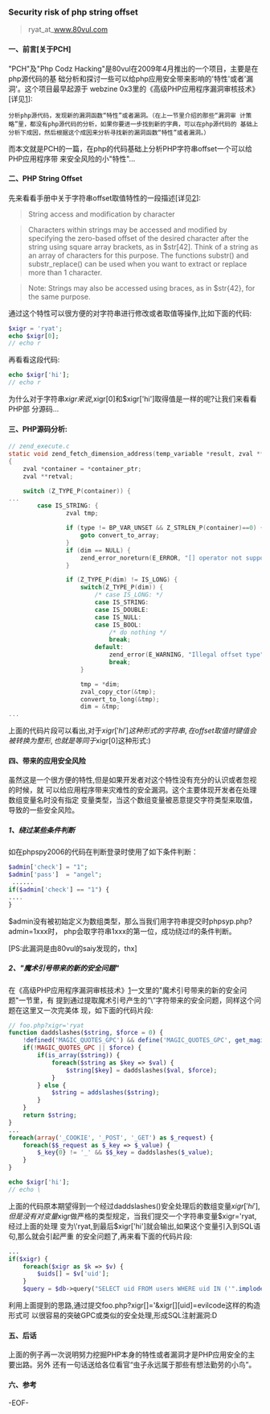 ### Security risk of php string offset
> ryat_at_www.80vul.com

#### 一、前言[关于PCH]

"PCH"及"Php Codz Hacking"是80vul在2009年4月推出的一个项目，主要是在php源代码的基
础分析和探讨一些可以给php应用安全带来影响的'特性'或者'漏洞'。这个项目最早起源于
webzine 0x3里的《高级PHP应用程序漏洞审核技术》[详见[1]]:

`分析php源代码，发现新的漏洞函数“特性”或者漏洞。（在上一节里介绍的那些“漏洞审
计策略”里，都没有php源代码的分析，如果你要进一步找到新的字典，可以在php源代码的
基础上分析下成因，然后根据这个成因来分析寻找新的漏洞函数“特性”或者漏洞。）`

而本文就是PCH的一篇，在php的代码基础上分析PHP字符串offset一个可以给PHP应用程序带
来安全风险的小"特性"...

#### 二、PHP String Offset

先来看看手册中关于字符串offset取值特性的一段描述[详见[2]]:

> String access and modification by character

> Characters within strings may be accessed and modified by specifying the 
zero-based offset of the desired character after the string using square array 
brackets, as in $str[42]. Think of a string as an array of characters for this 
purpose. The functions substr() and substr_replace() can be used when you want 
to extract or replace more than 1 character.

> Note: Strings may also be accessed using braces, as in $str{42}, for the 
same purpose. 

通过这个特性可以很方便的对字符串进行修改或者取值等操作,比如下面的代码:
``` php
$xigr = 'ryat';
echo $xigr[0];
// echo r
``` 
再看看这段代码:
``` php
echo $xigr['hi'];
// echo r
```

为什么对于字符串$xigr来说,$xigr[0]和$xigr['hi']取得值是一样的呢?让我们来看看PHP部
分源码...

#### 三、PHP源码分析:

``` c
// zend_execute.c
static void zend_fetch_dimension_address(temp_variable *result, zval **container_ptr, zval *dim, int dim_is_tmp_var, int type TSRMLS_DC)
{
	zval *container = *container_ptr;
	zval **retval;

	switch (Z_TYPE_P(container)) {
...
		case IS_STRING: {
				zval tmp;

				if (type != BP_VAR_UNSET && Z_STRLEN_P(container)==0) {
					goto convert_to_array;
				}
				if (dim == NULL) {
					zend_error_noreturn(E_ERROR, "[] operator not supported for strings");
				}

				if (Z_TYPE_P(dim) != IS_LONG) {
					switch(Z_TYPE_P(dim)) {
						/* case IS_LONG: */
						case IS_STRING:
						case IS_DOUBLE:
						case IS_NULL:
						case IS_BOOL:
							/* do nothing */
							break;
						default:
							zend_error(E_WARNING, "Illegal offset type");
							break;
					}

					tmp = *dim;
					zval_copy_ctor(&tmp);
					convert_to_long(&tmp);
					dim = &tmp;
...
```

上面的代码片段可以看出,对于$xigr['hi']这种形式的字符串,在offset取值时键值会被转换
为整形,也就是等同于$xigr[0]这种形式:)

#### 四、带来的应用安全风险

虽然这是一个很方便的特性,但是如果开发者对这个特性没有充分的认识或者忽视的时候，就
可以给应用程序带来灾难性的安全漏洞。这个主要体现开发者在处理数组变量名时没有指定
变量类型，当这个数组变量被恶意提交字符类型来取值，导致的一些安全风险。

##### 1、绕过某些条件判断

如在phpspy2006的代码在判断登录时使用了如下条件判断：
``` php
$admin['check'] = "1";
$admin['pass']  = "angel";
 ......
if($admin['check'] == "1") {
....
}
```

$admin没有被初始定义为数组类型，那么当我们用字符串提交时phpsyp.php?admin=1xxx时，
php会取字符串1xxx的第一位，成功绕过if的条件判断。

[PS:此漏洞是由80vul的saiy发现的，thx]

##### 2、"魔术引号带来的新的安全问题"

在《高级PHP应用程序漏洞审核技术》[1]一文里的"魔术引号带来的新的安全问题"一节里，有
提到通过提取魔术引号产生的“\”字符带来的安全问题，同样这个问题在这里又一次完美体
现，如下面的代码片段:

``` php
// foo.php?xigr='ryat
function daddslashes($string, $force = 0) {
	!defined('MAGIC_QUOTES_GPC') && define('MAGIC_QUOTES_GPC', get_magic_quotes_gpc());
	if(!MAGIC_QUOTES_GPC || $force) {
		if(is_array($string)) {
			foreach($string as $key => $val) {
				$string[$key] = daddslashes($val, $force);
			}
		} else {
			$string = addslashes($string);
		}
	}
	return $string;
}
...
foreach(array('_COOKIE', '_POST', '_GET') as $_request) {
	foreach($$_request as $_key => $_value) {
		$_key{0} != '_' && $$_key = daddslashes($_value);
	}
}

echo $xigr['hi'];
// echo \
```

上面的代码原本期望得到一个经过daddslashes()安全处理后的数组变量$xigr['hi'],但是没
有对变量$xigr做严格的类型规定，当我们提交一个字符串变量$xigr='ryat,经过上面的处理
变为\'ryat,到最后$xigr['hi']就会输出\,如果这个变量引入到SQL语句,那么就会引起严重
的安全问题了,再来看下面的代码片段:

``` php
...
if($xigr) {
	foreach($xigr as $k => $v) {
		$uids[] = $v['uid'];
	}
	$query = $db->query("SELECT uid FROM users WHERE uid IN ('".implode("','", $uids)."')");
```
利用上面提到的思路,通过提交foo.php?xigr[]='&xigr[][uid]=evilcode这样的构造形式可
以很容易的突破GPC或类似的安全处理,形成SQL注射漏洞:D


#### 五、后话

上面的例子再一次说明努力挖掘PHP本身的特性或者漏洞才是PHP应用安全的主要出路。另外
还有一句话送给各位看官“虫子永远属于那些有想法勤劳的小鸟”。

#### 六、参考
[1]:http://code.google.com/p/pasc2at/wiki/SimplifiedChinese
[2]:http://php.net/manual/en/language.types.string.php

-EOF-
